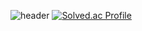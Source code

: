 ![header](https://capsule-render.vercel.app/api?type=waving&color=00ACEE&height=300&section=header&text=DonghaeKim&fontSize=70&fontColor=FFFFFF&animation=fadeIn&fontAlignY=38&descAlignY=55&descAlign=80)
[![Solved.ac Profile](http://mazassumnida.wtf/api/v2/generate_badge?boj=EastSea)](https://solved.ac/EastSea/)
